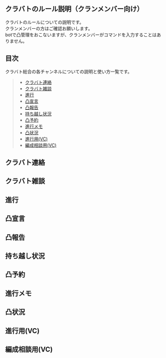 ## クラバトのルール説明（クランメンバー向け）

クラバトのルールについての説明です。  
クランメンバーの方はご確認お願いします。  
botで凸管理をおこないますが、クランメンバーがコマンドを入力することはありません。  


## 目次

クラバト総合の各チャンネルについての説明と使い方一覧です。  

> - [クラバト連絡](##クラバト連絡)
> - [クラバト雑談](##クラバト雑談)
> - [進行](##進行)
> - [凸宣言](##凸宣言)
> - [凸報告](##凸報告)
> - [持ち越し状況](##持ち越し状況)
> - [凸予約](##凸予約)
> - [進行メモ](##進行メモ)
> - [凸状況](##凸状況)
> - [進行用(VC)](##進行用(VC))
> - [編成相談用(VC)](##編成相談用(VC))


## クラバト連絡

## クラバト雑談

## 進行

## 凸宣言

## 凸報告

## 持ち越し状況

## 凸予約

## 進行メモ

## 凸状況

## 進行用(VC)

## 編成相談用(VC)

